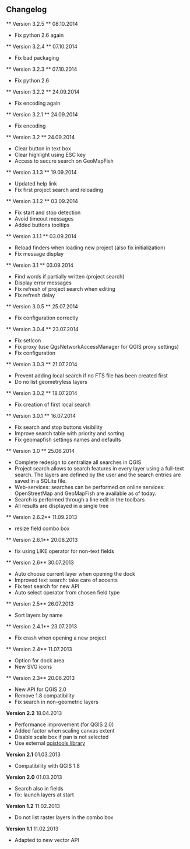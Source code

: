 ##  Changelog

** Version 3.2.5 ** 08.10.2014

* Fix python 2.6 again

** Version 3.2.4 ** 07.10.2014

* Fix bad packaging

** Version 3.2.3 ** 07.10.2014

* Fix python 2.6

** Version 3.2.2 ** 24.09.2014

* Fix encoding again

** Version 3.2.1 ** 24.09.2014

* Fix encoding

** Version 3.2 ** 24.09.2014

* Clear button in text box
* Clear highlight using ESC key
* Access to secure search on GeoMapFish

** Version 3.1.3 ** 19.09.2014

* Updated help link
* Fix first project search and reloading

** Version 3.1.2 ** 03.09.2014

* Fix start and stop detection
* Avoid timeout messages
* Added buttons tooltips

** Version 3.1.1 ** 03.09.2014

* Reload finders when loading new project (also fix initialization)
* Fix message display

** Version 3.1 ** 03.09.2014

* Find words if partially written (project search)
* Display error messages
* Fix refresh of project search when editing
* Fix refresh delay

** Version 3.0.5 ** 25.07.2014

* Fix configuration correctly

** Version 3.0.4 ** 23.07.2014

* Fix setIcon
* Fix proxy (use QgsNetworkAccessManager for QGIS proxy settings)
* Fix configuration

** Version 3.0.3 ** 21.07.2014

* Prevent adding local search if no FTS file has been created first
* Do no list geometryless layers

** Version 3.0.2 ** 18.07.2014

* Fix creation of first local search

** Version 3.0.1 ** 16.07.2014

* Fix search and stop buttons visibility
* Improve search table with priority and sorting
* Fix geomapfish settings names and defaults

** Version 3.0 ** 25.06.2014

* Complete redesign to centralize all searches in QGIS
* Project search allows to search features in every layer using a full-text search.
  The layers are defined by the user and the search entries are saved in a SQLite file.
* Web-services: searches can be performed on online services: OpenStreetMap and GeoMapFish are available as of today.
* Search is performed through a line edit in the toolbars
* All results are displayed in a single tree

** Version 2.6.2** 11.09.2013

* resize field combo box

** Version 2.6.1** 20.08.2013

* fix using LIKE operator for non-text fields

** Version 2.6** 30.07.2013

* Auto choose current layer when opening the dock
* Improved text search: take care of accents
* Fix text search for new API
* Auto select operator from chosen field type

** Version 2.5** 26.07.2013

* Sort layers by name

** Version 2.4.1** 23.07.2013

* Fix crash when opening a new project

** Version 2.4** 11.07.2013

* Option for dock area
* New SVG icons

** Version 2.3** 20.06.2013

* New API for QGIS 2.0
* Remove 1.8 compatibility
* Fix search in non-geometric layers

**Version 2.2** 18.04.2013

* Performance improvement (for QGIS 2.0)
* Added factor when scaling canvas extent
* Disable scale box if pan is not selected
* Use external [qgistools library](https://github.com/3nids/qgistools/)

**Version 2.1** 01.03.2013

* Compatibility with QGIS 1.8

**Version 2.0** 01.03.2013

* Search also in fields
* fix: launch layers at start

**Version 1.2** 11.02.2013

* Do not list raster layers in the combo box

**Version 1.1** 11.02.2013

* Adapted to new vector API

